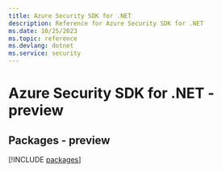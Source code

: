 ```yaml
---
title: Azure Security SDK for .NET
description: Reference for Azure Security SDK for .NET
ms.date: 10/25/2023
ms.topic: reference
ms.devlang: dotnet
ms.service: security
---
```

# Azure Security SDK for .NET - preview
## Packages - preview
[!INCLUDE [packages](security-index.md)]